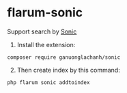 # flarum-sonic
Support search by [Sonic](https://github.com/valeriansaliou/sonic)

1) Install the extension:

```
composer require ganuonglachanh/sonic
```

2) Then create index by this command:

```
php flarum sonic addtoindex
```
